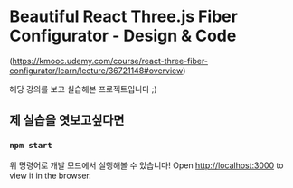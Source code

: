# Beautiful React Three.js Fiber Configurator - Design & Code

(https://kmooc.udemy.com/course/react-three-fiber-configurator/learn/lecture/36721148#overview)

해당 강의를 보고 실습해본 프로젝트입니다 ;)

## 제 실습을 엿보고싶다면

### `npm start`

위 명령어로 개발 모드에서 실행해볼 수 있습니다!
Open [http://localhost:3000](http://localhost:3000) to view it in the browser.




